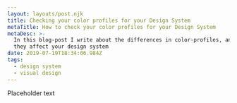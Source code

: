 ```yaml
---
layout: layouts/post.njk
title: Checking your color profiles for your Design System
metaTitle: How to check your color profiles for your Design System
metaDesc: >-
  In this blog-post I write about the differences in color-profiles, and how
  they affect your design system
date: 2019-07-19T18:34:06.984Z
tags:
  - design system
  - visual design
---
```

Placeholder text
